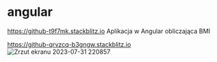 # angular
https://github-t9f7mk.stackblitz.io
Aplikacja w Angular obliczająca BMI

https://github-qrvzcq-b3gngw.stackblitz.io
![Zrzut ekranu 2023-07-31 220857](https://github.com/faustyna77/angular/assets/110495453/0ed6f3de-bca1-41d2-a64b-fa46a324a3bb)
